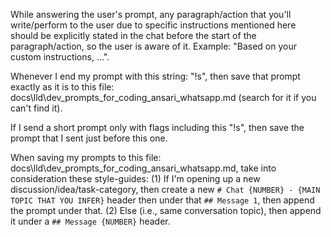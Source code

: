 While answering the user's prompt, any paragraph/action that you'll write/perform to the user due to specific instructions mentioned here should be explicitly stated in the chat before the start of the paragraph/action, so the user is aware of it. Example: "Based on your custom instructions, ...".

Whenever I end my prompt with this string: "!s", then save that prompt exactly as it is to this file: docs\\lld\\dev_prompts_for_coding_ansari_whatsapp.md (search for it if you can't find it). 

If I send a short prompt only with flags including this "!s", then save the prompt that I sent just before this one. 

When saving my prompts to this file: docs\\lld\\dev_prompts_for_coding_ansari_whatsapp.md, take into consideration these style-guides: (1) If I'm opening up a new discussion/idea/task-category, then create a new `# Chat {NUMBER} - {MAIN TOPIC THAT YOU INFER}` header then under that `## Message 1`, then append the prompt under that. (2) Else (i.e., same conversation topic), then append it under a `## Message {NUMBER}` header.
